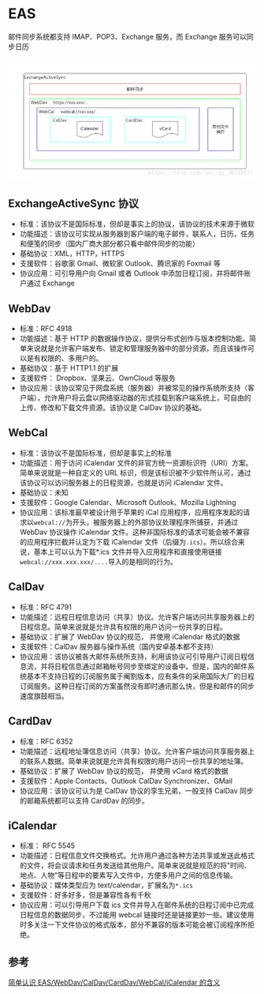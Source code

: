 # EAS

邮件同步系统都支持 IMAP、POP3、Exchange 服务，而 Exchange 服务可以同步日历

![EAS](./_images/EAS.png)

## ExchangeActiveSync 协议

- 标准：该协议不是国际标准，但却是事实上的协议，该协议的技术来源于微软
- 功能描述：该协议可实现从服务器到客户端的电子邮件，联系人，日历，任务和便笺的同步（国内厂商大部分都只看中邮件同步的功能）
- 基础协议：XML，HTTP，HTTPS
- 支援软件：谷歌家 Gmail、微软家 Outlook、腾讯家的 Foxmail 等
- 协议应用：可引导用户向 Gmail 或者 Outlook 中添加日程订阅，并将邮件账户通过 Exchange

## WebDav

- 标准：RFC 4918
- 功能描述：基于 HTTP 的数据操作协议，提供分布式创作与版本控制功能。简单来说就是允许客户端发布、锁定和管理服务器中的部分资源，而且该操作可以是有权限的、多用户的。
- 基础协议：基于 HTTP1.1 的扩展
- 支援软件： Dropbox、坚果云、OwnCloud 等服务
- 协议应用：该协议常见于网盘系统（服务器）并被常见的操作系统所支持（客户端），允许用户将云盘以网络驱动器的形式挂载到客户端系统上，可自由的上传、修改和下载文件资源。该协议是 CalDav 协议的基础。

## WebCal

- 标准：该协议不是国际标准，但却是事实上的标准
- 功能描述：用于访问 iCalendar 文件的非官方统一资源标识符（URI）方案。简单来说就是一种自定义的 URL 标识，但是该标识被不少软件所认可，通过该协议可以访问服务器上的日程资源，也就是访问 iCalendar 文件。
- 基础协议：未知
- 支援软件：Google Calendar、Microsoft Outlook、Mozilla Lightning
- 协议应用：该标准最早被设计用于苹果的 iCal 应用程序，应用程序发起的请求以`webcal://`为开头，被服务器上的外部协议处理程序所捕获，并通过 WebDav 协议操作 iCalendar 文件。这种非国际标准的请求可能会被不兼容的应用程序拦截并认定为下载 iCalendar 文件（后缀为`.ics`）。所以综合来说，基本上可以认为下载\*.ics 文件并导入应用程序和直接使用链接`webcal://xxx.xxx.xxx/....`导入的是相同的行为。

## CalDav

- 标准：RFC 4791
- 功能描述：远程日程信息访问（共享）协议。允许客户端访问共享服务器上的日程信息。简单来说就是允许具有权限的用户访问一份共享的日程。
- 基础协议：扩展了 WebDav 协议的规范， 并使用 iCalendar 格式的数据
- 支援软件：CalDav 服务器与操作系统（国内安卓基本都不支持）
- 协议应用：该协议被各大邮件系统所支持，利用该协议可引导用户订阅日程信息流，并将日程信息通过邮箱帐号同步至绑定的设备中。但是，国内的邮件系统基本不支持日程的订阅服务属于阉割版本，应有条件的采用国际大厂的日程订阅服务。这种日程订阅的方案虽然没有即时通讯那么快，但是和邮件的同步速度旗鼓相当。

## CardDav

- 标准：RFC 6352
- 功能描述：远程地址簿信息访问（共享）协议。允许客户端访问共享服务器上的联系人数据。简单来说就是允许具有权限的用户访问一份共享的地址簿。
- 基础协议：扩展了 WebDav 协议的规范， 并使用 vCard 格式的数据
- 支援软件：Apple Contacts、Outlook CalDav Synchronizer、GMail
- 协议应用：该协议可认为是 CalDav 协议的孪生兄弟，一般支持 CalDav 同步的邮箱系统都可以支持 CardDav 的同步。

## iCalendar

- 标准： RFC 5545
- 功能描述：日程信息文件交换格式。允许用户通过各种方法共享或发送此格式的文件，将会议请求和任务发送给其他用户。简单来说就是规范的将"时间、地点、人物"等日程中的要素写入文件中，方便多用户之间的信息传输。
- 基础协议：媒体类型应为 text/calendar，扩展名为`*.ics`
- 支援软件：好多好多，但是兼容性各有千秋
- 协议应用：可以引导用户下载 ics 文件并导入在邮件系统的日程订阅中已完成日程信息的数据同步，不过能用 webcal 链接时还是链接更妙一些。建议使用时多关注一下文件协议的格式版本，部分不兼容的版本可能会被订阅程序所拒绝。

## 参考

[简单认识 EAS/WebDav/CalDav/CardDav/WebCal/iCalendar 的含义](https://blog.csdn.net/qq_36731677/article/details/82956977)
